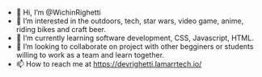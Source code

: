 - 👋 Hi, I’m @WichinRighetti
- 👀 I’m interested in the outdoors, tech, star wars, video game, anime, riding bikes and craft beer. 
- 🌱 I’m currently learning software development, CSS, Javascript, HTML. 
- 💞️ I’m looking to collaborate on project with other begginers or students willing to work as a team and learn together. 
- 📫 How to reach me at https://devrighetti.lamarrtech.io/
